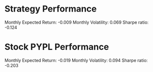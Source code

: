 # Strategy Performance
Monthly Expected Return: -0.009
Monthly Volatility: 0.069
Sharpe ratio: -0.124
# Stock PYPL Performance
Monthly Expected Return: -0.019
Monthly Volatility: 0.094
Sharpe ratio: -0.203
